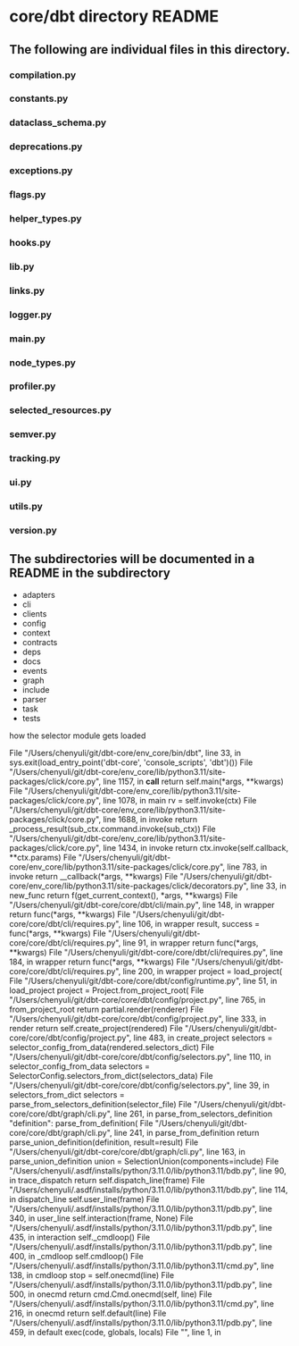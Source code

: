 # core/dbt directory README

## The following are individual files in this directory.

### compilation.py

### constants.py

### dataclass_schema.py

### deprecations.py

### exceptions.py

### flags.py

### helper_types.py

### hooks.py

### lib.py

### links.py

### logger.py

### main.py

### node_types.py

### profiler.py

### selected_resources.py

### semver.py

### tracking.py

### ui.py

### utils.py

### version.py


## The subdirectories will be documented in a README in the subdirectory
* adapters
* cli
* clients
* config
* context
* contracts
* deps
* docs
* events
* graph
* include
* parser
* task
* tests



how the selector module gets loaded

File "/Users/chenyuli/git/dbt-core/env_core/bin/dbt", line 33, in <module>
    sys.exit(load_entry_point('dbt-core', 'console_scripts', 'dbt')())
  File "/Users/chenyuli/git/dbt-core/env_core/lib/python3.11/site-packages/click/core.py", line 1157, in __call__
    return self.main(*args, **kwargs)
  File "/Users/chenyuli/git/dbt-core/env_core/lib/python3.11/site-packages/click/core.py", line 1078, in main
    rv = self.invoke(ctx)
  File "/Users/chenyuli/git/dbt-core/env_core/lib/python3.11/site-packages/click/core.py", line 1688, in invoke
    return _process_result(sub_ctx.command.invoke(sub_ctx))
  File "/Users/chenyuli/git/dbt-core/env_core/lib/python3.11/site-packages/click/core.py", line 1434, in invoke
    return ctx.invoke(self.callback, **ctx.params)
  File "/Users/chenyuli/git/dbt-core/env_core/lib/python3.11/site-packages/click/core.py", line 783, in invoke
    return __callback(*args, **kwargs)
  File "/Users/chenyuli/git/dbt-core/env_core/lib/python3.11/site-packages/click/decorators.py", line 33, in new_func
    return f(get_current_context(), *args, **kwargs)
  File "/Users/chenyuli/git/dbt-core/core/dbt/cli/main.py", line 148, in wrapper
    return func(*args, **kwargs)
  File "/Users/chenyuli/git/dbt-core/core/dbt/cli/requires.py", line 106, in wrapper
    result, success = func(*args, **kwargs)
  File "/Users/chenyuli/git/dbt-core/core/dbt/cli/requires.py", line 91, in wrapper
    return func(*args, **kwargs)
  File "/Users/chenyuli/git/dbt-core/core/dbt/cli/requires.py", line 184, in wrapper
    return func(*args, **kwargs)
  File "/Users/chenyuli/git/dbt-core/core/dbt/cli/requires.py", line 200, in wrapper
    project = load_project(
  File "/Users/chenyuli/git/dbt-core/core/dbt/config/runtime.py", line 51, in load_project
    project = Project.from_project_root(
  File "/Users/chenyuli/git/dbt-core/core/dbt/config/project.py", line 765, in from_project_root
    return partial.render(renderer)
  File "/Users/chenyuli/git/dbt-core/core/dbt/config/project.py", line 333, in render
    return self.create_project(rendered)
  File "/Users/chenyuli/git/dbt-core/core/dbt/config/project.py", line 483, in create_project
    selectors = selector_config_from_data(rendered.selectors_dict)
  File "/Users/chenyuli/git/dbt-core/core/dbt/config/selectors.py", line 110, in selector_config_from_data
    selectors = SelectorConfig.selectors_from_dict(selectors_data)
  File "/Users/chenyuli/git/dbt-core/core/dbt/config/selectors.py", line 39, in selectors_from_dict
    selectors = parse_from_selectors_definition(selector_file)
  File "/Users/chenyuli/git/dbt-core/core/dbt/graph/cli.py", line 261, in parse_from_selectors_definition
    "definition": parse_from_definition(
  File "/Users/chenyuli/git/dbt-core/core/dbt/graph/cli.py", line 241, in parse_from_definition
    return parse_union_definition(definition, result=result)
  File "/Users/chenyuli/git/dbt-core/core/dbt/graph/cli.py", line 163, in parse_union_definition
    union = SelectionUnion(components=include)
  File "/Users/chenyuli/.asdf/installs/python/3.11.0/lib/python3.11/bdb.py", line 90, in trace_dispatch
    return self.dispatch_line(frame)
  File "/Users/chenyuli/.asdf/installs/python/3.11.0/lib/python3.11/bdb.py", line 114, in dispatch_line
    self.user_line(frame)
  File "/Users/chenyuli/.asdf/installs/python/3.11.0/lib/python3.11/pdb.py", line 340, in user_line
    self.interaction(frame, None)
  File "/Users/chenyuli/.asdf/installs/python/3.11.0/lib/python3.11/pdb.py", line 435, in interaction
    self._cmdloop()
  File "/Users/chenyuli/.asdf/installs/python/3.11.0/lib/python3.11/pdb.py", line 400, in _cmdloop
    self.cmdloop()
  File "/Users/chenyuli/.asdf/installs/python/3.11.0/lib/python3.11/cmd.py", line 138, in cmdloop
    stop = self.onecmd(line)
  File "/Users/chenyuli/.asdf/installs/python/3.11.0/lib/python3.11/pdb.py", line 500, in onecmd
    return cmd.Cmd.onecmd(self, line)
  File "/Users/chenyuli/.asdf/installs/python/3.11.0/lib/python3.11/cmd.py", line 216, in onecmd
    return self.default(line)
  File "/Users/chenyuli/.asdf/installs/python/3.11.0/lib/python3.11/pdb.py", line 459, in default
    exec(code, globals, locals)
  File "<stdin>", line 1, in <module>
